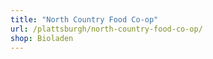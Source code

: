 ```yaml
---
title: "North Country Food Co-op"
url: /plattsburgh/north-country-food-co-op/
shop: Bioladen
---
```

